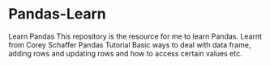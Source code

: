 # Pandas-Learn
Learn Pandas
This repository is the resource for me to learn Pandas.
Learnt from Corey Schaffer Pandas Tutorial
Basic ways to deal with data frame, adding rows and updating rows and how to access certain values etc. 
